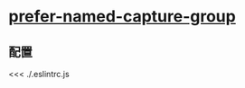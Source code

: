 # [prefer-named-capture-group](https://eslint.org/docs/rules/prefer-named-capture-group)

## 配置

<<< ./.eslintrc.js
